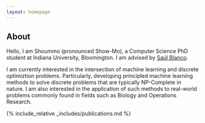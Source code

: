 ```yaml
---
layout: homepage
---
```


## About

Hello, I am Shoummo (pronounced Show-Mo), a Computer Science PhD student at Indiana University, Bloomington. I am advised by [Saúl Blanco](https://homes.luddy.indiana.edu/sblancor/).

I am currently interested in the intersection of machine learning and discrete optimiztion problems. Particularly, developing principled machine learning methods to solve discrete problems that are typically NP-Complete in nature. I am also interested in the application of such methods to real-world problems commonly found in fields such as Biology and Operations Research.

{% include_relative _includes/publications.md %}

